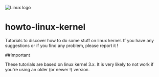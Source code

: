 ![Linux logo](http://blog.guillaume-gomez.fr/blog/linux-kernel-logo.png)

howto-linux-kernel
==================

Tutorials to discover how to do some stuff on linux kernel. If you have any suggestions or if you find any problem, please report it !

##Important

These tutorials are based on linux kernel 3.x. It is very likely to not work if you're using an older (or newer !) version.
